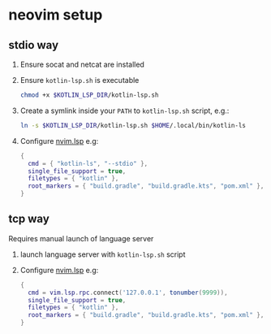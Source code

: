 # neovim setup

## stdio way

1. Ensure socat and netcat are installed

2. Ensure `kotlin-lsp.sh` is executable
   
    ```sh
    chmod +x $KOTLIN_LSP_DIR/kotlin-lsp.sh
    ```

3. Create a symlink inside your `PATH` to `kotlin-lsp.sh` script, e.g.:

    ```sh
    ln -s $KOTLIN_LSP_DIR/kotlin-lsp.sh $HOME/.local/bin/kotlin-ls
    ```

4. Configure [nvim.lsp](https://neovim.io/doc/user/lsp.html) e.g:
    ```lua
    {
      cmd = { "kotlin-ls", "--stdio" },
      single_file_support = true,
      filetypes = { "kotlin" },
      root_markers = { "build.gradle", "build.gradle.kts", "pom.xml" },
    }
    ```

## tcp way

Requires manual launch of language server

1. launch language server with `kotlin-lsp.sh` script

2. Configure [nvim.lsp](https://neovim.io/doc/user/lsp.html) e.g:
    ```lua
    {
      cmd = vim.lsp.rpc.connect('127.0.0.1', tonumber(9999)),
      single_file_support = true,
      filetypes = { "kotlin" },
      root_markers = { "build.gradle", "build.gradle.kts", "pom.xml" },
    }
    ```
   
